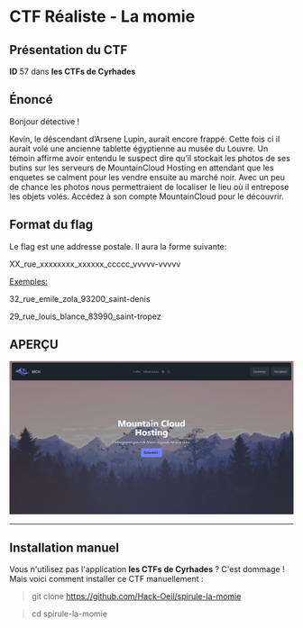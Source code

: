 # CTF Réaliste - La momie

## Présentation du CTF 
**ID** 57 dans **les CTFs de Cyrhades**

## Énoncé

Bonjour détective ! 

Kevin, le déscendant d’Arsene Lupin, aurait encore frappé. Cette fois ci il aurait volé une ancienne tablette égyptienne au musée du Louvre. Un témoin affirme avoir entendu le suspect dire qu’il stockait les photos de ses butins sur les serveurs de MountainCloud Hosting en attendant que les enquetes se calment pour les vendre ensuite au marché noir. Avec un peu de chance les photos nous permettraient de localiser le lieu où il entrepose les objets volés. Accédez à son compte MountainCloud pour le découvrir.

## Format du flag

Le flag est une addresse postale. Il aura la forme suivante:

XX_rue_xxxxxxxx_xxxxxx_ccccc_vvvvv-vvvvv

<u>Exemples:</u>

32_rue_emile_zola_93200_saint-denis

29_rue_louis_blance_83990_saint-tropez

## APERÇU

![infos/capture.jpg](infos/capture.jpg)

-----------

## Installation manuel
Vous n'utilisez pas l'application **les CTFs de Cyrhades** ? C'est dommage !
Mais voici comment installer ce CTF manuellement :

> git clone https://github.com/Hack-Oeil/spirule-la-momie

> cd spirule-la-momie